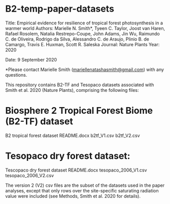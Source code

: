 # B2-temp-paper-datasets

Title: Empirical evidence for resilience of tropical forest photosynthesis in a warmer world
Authors: Marielle N. Smith*, Tyeen C. Taylor, Joost van Haren, Rafael Rosolem, Natalia Restrepo-Coupe, John Adams, Jin Wu, Raimundo C. de Oliveira, Rodrigo da Silva, Alessandro C. de Araujo, Plinio B. de Camargo, Travis E. Huxman, Scott R. Saleska
Journal: Nature Plants
Year: 2020

Date: 9 September 2020

*Please contact Marielle Smith (mariellenatashasmith@gmail.com) with any questions. 

This repository contains B2-TF and Tesopaco datasets associated with Smith et al. 2020 (Nature Plants), comprising the following files:

# Biosphere 2 Tropical Forest Biome (B2-TF) dataset
B2 tropical forest dataset README.docx
b2tf_V1.csv
b2tf_V2.csv

# Tesopaco dry forest dataset:
Tescopaco dry forest dataset README.docx
tesopaco_2006_V1.csv
tesopaco_2006_V2.csv

The version 2 (V2) csv files are the subset of the datasets used in the paper analyses, except that only rows over the site-specific saturating radiation value were included (see Methods, Smith et al. 2020 for details).
